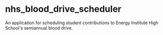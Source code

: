 # nhs_blood_drive_scheduler

An application for scheduling student contributions to Energy Institute High School's semiannual blood drive.